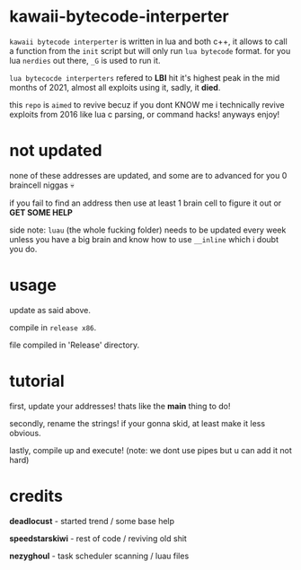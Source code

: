 # kawaii-bytecode-interperter

`kawaii bytecode interperter` is written in lua and both c++, it allows to call a function from the `init` script but will only run `lua bytecode` format. for you lua `nerdies` out there, `_G` is used to run it.

`lua bytecocde interperters` refered to **LBI** hit it's highest peak in the mid months of 2021, almost all exploits using it, sadly, it **died**.

this `repo` is `aimed` to revive becuz if you dont KNOW me i technically revive exploits from 2016 like lua c parsing, or command hacks! anyways enjoy!

# not updated

none of these addresses are updated, and some are to advanced for you 0 braincell niggas 💀

if you fail to find an address then use at least 1 brain cell to figure it out or **GET SOME HELP**

side note: `luau` (the whole fucking folder) needs to be updated every week unless you have a big brain and know how to use `__inline` which i doubt you do.
# usage

update as said above.

compile in `release x86`.

file compiled in 'Release\' directory.

# tutorial

first, update your addresses! thats like the **main** thing to do!

secondly, rename the strings! if your gonna skid, at least make it less obvious.

lastly, compile up and execute! (note: we dont use pipes but u can add it not hard)

# credits

**deadlocust** - started trend / some base help

**speedstarskiwi** - rest of code / reviving old shit

**nezyghoul** - task scheduler scanning / luau files
